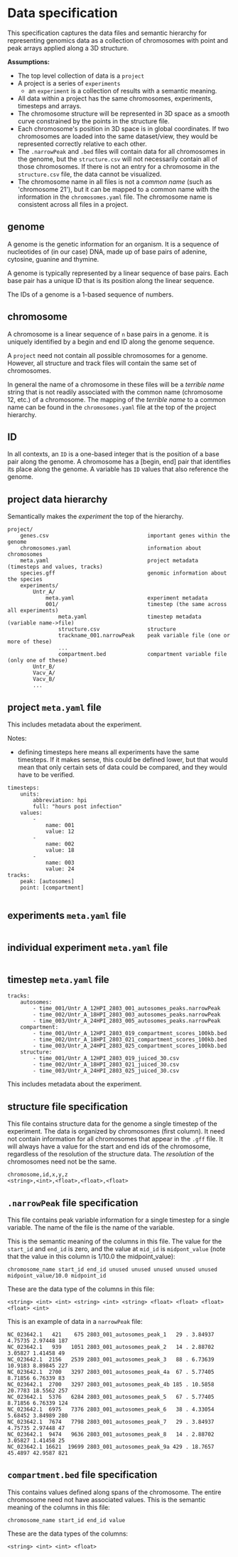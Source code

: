 # Data specification

This specification captures the data files and semantic hierarchy for representing genomics 
data as a collection of chromosomes with point and peak arrays applied along a 3D structure.

**Assumptions:**
- The top level collection of data is a `project`
- A project is a series of `experiments` 
    - an `experiment` is a collection of results with a semantic meaning.
- All data within a project has the same chromosomes, experiments, timesteps and arrays.
- The chromosome structure will be represented in 3D space as a smooth curve constrained 
  by the points in the structure file.
- Each chromosome's position in 3D space is in global coordinates. If two chromosomes are 
  loaded into the same dataset/view, they would be represented correctly relative to each other.
- The `.narrowPeak` and `.bed` files will contain data for all chromosomes in the genome, but
  the `structure.csv` will not necessarily contain all of those chromosomes. If there is
  not an entry for a chromosome in the `structure.csv` file, the data cannot be visualized.
- The chromosome name in all files is not a *common name* (such as 'chromosome 21'),
  but it can be mapped to a common name with the information in the `chromosomes.yaml` file.
  The chromosome name is consistent across all files in a project.

## genome

A genome is the genetic information for an organism. It is a sequence of nucleotides of
(in our case) DNA, made up of base pairs of adenine, cytosine, guanine and thymine.

A genome is typically represented by a linear sequence of base pairs. Each base pair has
a unique ID that is its position along the linear sequence.

The IDs of a genome is a 1-based sequence of numbers.

## chromosome

A chromosome is a linear sequence of `n` base pairs in a genome. it is uniquely identified
by a begin and end ID along the genome sequence.

A `project` need not contain all possible chromosomes for a genome. However, all structure
and track files will contain the same set of chromosomes.

In general the name of a chromosome in these files will be a *terrible name* string that 
is not readily associated with the common name (chromosome 12, etc.) of a chromosome. The 
mapping of the *terrible name* to a common name can be found in the `chromosomes.yaml` file
at the top of the project hierarchy.


## ID

In all contexts, an `ID` is a one-based integer that is the position of a base pair along
the genome. A chromosome has a [begin, end] pair that identifies its place along the
genome. A variable has `ID` values that also reference the genome. 

## project data hierarchy 

Semantically makes the *experiment* the top of the hierarchy.

```
project/
    genes.csv                               important genes within the genome 
    chromosomes.yaml                        information about chromosomes
    meta.yaml                               project metadata (timesteps and values, tracks)
    species.gff                             genomic information about the species
    experiments/                            
        Untr_A/
            meta.yaml                       experiment metadata
            001/                            timestep (the same across all experiments)
                meta.yaml                   timestep metadata (variable name->file)
                structure.csv               structure
                trackname_001.narrowPeak    peak variable file (one or more of these)
                ...
                compartment.bed             compartment variable file (only one of these)
        Untr_B/
        Vacv_A/
        Vacv_B/
        ...
```

## project `meta.yaml` file

This includes metadata about the experiment.

Notes:
- defining timesteps here means all experiments have the same timesteps. If it
  makes sense, this could be defined lower, but that would mean that only 
  certain sets of data could be compared, and they would have to be verified.

```
timesteps:
    units:
        abbreviation: hpi
        full: "hours post infection"
    values:
        - 
            name: 001
            value: 12
        - 
            name: 002
            value: 18
        - 
            name: 003
            value: 24
tracks: 
    peak: [autosomes]
    point: [compartment]
    
```

## experiments `meta.yaml` file

```
```

## individual experiment `meta.yaml` file

```
```

## timestep `meta.yaml` file

```
tracks:
    autosomes:
        - time_001/Untr_A_12HPI_2803_001_autosomes_peaks.narrowPeak
        - time_002/Untr_A_18HPI_2803_003_autosomes_peaks.narrowPeak
        - time_003/Untr_A_24HPI_2803_005_autosomes_peaks.narrowPeak
    compartment:
        - time_001/Untr_A_12HPI_2803_019_compartment_scores_100kb.bed
        - time_002/Untr_A_18HPI_2803_021_compartment_scores_100kb.bed
        - time_003/Untr_A_24HPI_2803_025_compartment_scores_100kb.bed
    structure:
        - time_001/Untr_A_12HPI_2803_019_juiced_30.csv
        - time_002/Untr_A_18HPI_2803_021_juiced_30.csv
        - time_003/Untr_A_24HPI_2803_025_juiced_30.csv
```


This includes metadata about the experiment.

## structure file specification

This file contains structure data for the genome a single timestep of the experiment.
The data is organized by chromosomes (first column). It need not contain information for
all chromosomes that appear in the `.gff` file. It will always have a value for the start
and end ids of the chromosome, regardless of the resolution of the structure data. 
The *resolution* of the chromosomes need not be the same.

```
chromosome,id,x,y,z
<string>,<int>,<float>,<float>,<float>
```


## `.narrowPeak` file specification

This file contains peak variable information for a single timestep for a single variable.
The name of the file is the name of the variable.

This is the semantic meaning of the columns in this file. The value for the `start_id` and
`end_id` is zero, and the value at `mid_id` is `midpont_value` (note that the value in this
column is 1/10.0 the midpoint_value):

```
chromosome_name start_id end_id unused unused unused unused unused midpoint_value/10.0 midpoint_id
```

These are the data type of the columns in this file:

```
<string> <int> <int> <string> <int> <string> <float> <float> <float> <float> <int>
```

This is an example of data in a `narrowPeak` file:

```
NC_023642.1   421    675 2803_001_autosomes_peak_1   29 . 3.84937 4.75735 2.97448 187
NC_023642.1   939   1051 2803_001_autosomes_peak_2   14 . 2.88702 3.05827 1.41458 49
NC_023642.1  2156   2539 2803_001_autosomes_peak_3   88 . 6.73639 10.9183 8.89845 227
NC_023642.1  2700   3297 2803_001_autosomes_peak_4a  67 . 5.77405 8.71856 6.76339 83
NC_023642.1  2700   3297 2803_001_autosomes_peak_4b 185 . 10.5858 20.7783 18.5562 257
NC_023642.1  5376   6284 2803_001_autosomes_peak_5   67 . 5.77405 8.71856 6.76339 124
NC_023642.1  6975   7376 2803_001_autosomes_peak_6   38 . 4.33054 5.68452 3.84989 280
NC_023642.1  7674   7798 2803_001_autosomes_peak_7   29 . 3.84937 4.75735 2.97448 47
NC_023642.1  9474   9636 2803_001_autosomes_peak_8   14 . 2.88702 3.05827 1.41458 25
NC_023642.1 16621  19699 2803_001_autosomes_peak_9a 429 . 18.7657 45.4897 42.9587 821
```

## `compartment.bed` file specification

This contains values defined along spans of the chromosome. The entire chromosome need not
have associated values. This is the semantic meaning of the columns in this file:

```
chromosome_name start_id end_id value
```

These are the data types of the columns:

```
<string> <int> <int> <float>
```
